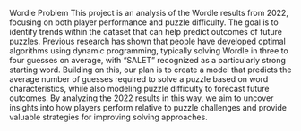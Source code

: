 Wordle Problem
This project is an analysis of the Wordle results from 2022, focusing on both player performance and puzzle difficulty. The goal is to identify trends within the dataset that can help predict outcomes of future puzzles. Previous research has shown that people have developed optimal algorithms using dynamic programming, typically solving Wordle in three to four guesses on average, with “SALET” recognized as a particularly strong starting word. Building on this, our plan is to create a model that predicts the average number of guesses required to solve a puzzle based on word characteristics, while also modeling puzzle difficulty to forecast future outcomes. By analyzing the 2022 results in this way, we aim to uncover insights into how players perform relative to puzzle challenges and provide valuable strategies for improving solving approaches.

